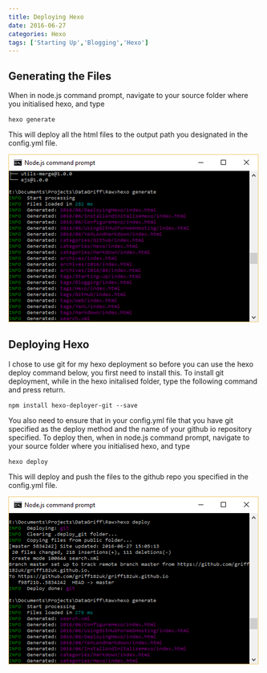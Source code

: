 ```yaml
---
title: Deploying Hexo
date: 2016-06-27
categories: Hexo
tags: ['Starting Up','Blogging','Hexo']
---
```


## Generating the Files

When in node.js command prompt, navigate to your source folder where you initialised hexo, and type
```
hexo generate
```
This will deploy all the html files to the output path you designated in the config.yml file.

![Hexo Generate Output](../images/HexoGenerate.png)

## Deploying Hexo

I chose to use git for my hexo deployment so before you can use the hexo deploy command below, you first need to install this. To install git deployment, while in the hexo initalised folder, type the following command and press return.
```
npm install hexo-deployer-git --save
```
You also need to ensure that in your config.yml file that you have git specified as the deploy method and the name of your github io repository specified.
To deploy then, when in node.js command prompt, navigate to your source folder where you initialised hexo, and type
```
hexo deploy
```
This will deploy and push the files to the github repo you specified in the config.yml file.

![Hexo Deploy Output](../images/HexoDeploy.png)
